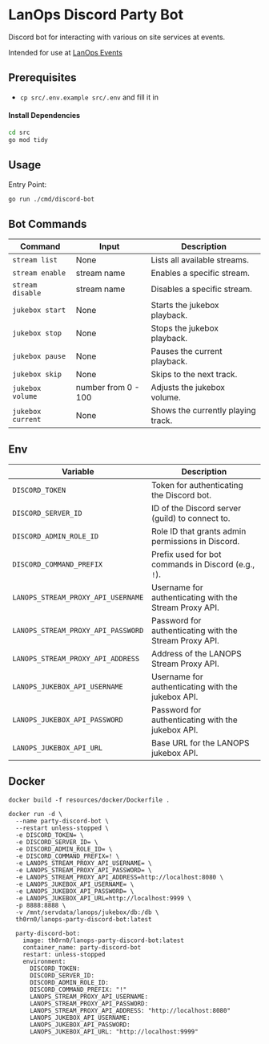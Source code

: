 # LanOps Discord Party Bot

Discord bot for interacting with various on site services at events.

Intended for use at [LanOps Events](https://www.lanops.co.uk)

## Prerequisites

- ```cp src/.env.example src/.env``` and fill it in

#### Install Dependencies

```bash
cd src
go mod tidy
```

## Usage

Entry Point:
```bash
go run ./cmd/discord-bot
```

## Bot Commands

| Command           | Input               | Description                        |
|-------------------|---------------------|------------------------------------|
| `stream list`     | None                | Lists all available streams.       |
| `stream enable`   | stream name         | Enables a specific stream.         |
| `stream disable`  | stream name         | Disables a specific stream.        |
| `jukebox start`   | None                | Starts the jukebox playback.       |
| `jukebox stop`    | None                | Stops the jukebox playback.        |
| `jukebox pause`   | None                | Pauses the current playback.       |
| `jukebox skip`    | None                | Skips to the next track.           |
| `jukebox volume`  | number from 0 - 100 | Adjusts the jukebox volume.        |
| `jukebox current` | None                | Shows the currently playing track. |

## Env

| Variable                           | Description                                            |
|------------------------------------|--------------------------------------------------------|
| `DISCORD_TOKEN`                    | Token for authenticating the Discord bot.              |
| `DISCORD_SERVER_ID`                | ID of the Discord server (guild) to connect to.        |
| `DISCORD_ADMIN_ROLE_ID`            | Role ID that grants admin permissions in Discord.      |
| `DISCORD_COMMAND_PREFIX`           | Prefix used for bot commands in Discord (e.g., `!`).   |
| `LANOPS_STREAM_PROXY_API_USERNAME` | Username for authenticating with the Stream Proxy API. |
| `LANOPS_STREAM_PROXY_API_PASSWORD` | Password for authenticating with the Stream Proxy API. |
| `LANOPS_STREAM_PROXY_API_ADDRESS`  | Address of the LANOPS Stream Proxy API.                |
| `LANOPS_JUKEBOX_API_USERNAME`      | Username for authenticating with the jukebox API.      |
| `LANOPS_JUKEBOX_API_PASSWORD`      | Password for authenticating with the jukebox API.      |
| `LANOPS_JUKEBOX_API_URL`           | Base URL for the LANOPS jukebox API.                   |

## Docker

```docker build -f resources/docker/Dockerfile .```

```
docker run -d \
  --name party-discord-bot \
  --restart unless-stopped \
  -e DISCORD_TOKEN= \
  -e DISCORD_SERVER_ID= \
  -e DISCORD_ADMIN_ROLE_ID= \
  -e DISCORD_COMMAND_PREFIX=! \
  -e LANOPS_STREAM_PROXY_API_USERNAME= \
  -e LANOPS_STREAM_PROXY_API_PASSWORD= \
  -e LANOPS_STREAM_PROXY_API_ADDRESS=http://localhost:8080 \
  -e LANOPS_JUKEBOX_API_USERNAME= \
  -e LANOPS_JUKEBOX_API_PASSWORD= \
  -e LANOPS_JUKEBOX_API_URL=http://localhost:9999 \
  -p 8888:8888 \
  -v /mnt/servdata/lanops/jukebox/db:/db \
  th0rn0/lanops-party-discord-bot:latest
```

```
  party-discord-bot:
    image: th0rn0/lanops-party-discord-bot:latest
    container_name: party-discord-bot
    restart: unless-stopped
    environment:
      DISCORD_TOKEN: 
      DISCORD_SERVER_ID: 
      DISCORD_ADMIN_ROLE_ID: 
      DISCORD_COMMAND_PREFIX: "!"
      LANOPS_STREAM_PROXY_API_USERNAME: 
      LANOPS_STREAM_PROXY_API_PASSWORD:
      LANOPS_STREAM_PROXY_API_ADDRESS: "http://localhost:8080"
      LANOPS_JUKEBOX_API_USERNAME: 
      LANOPS_JUKEBOX_API_PASSWORD: 
      LANOPS_JUKEBOX_API_URL: "http://localhost:9999"
```